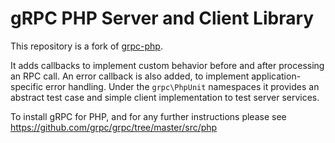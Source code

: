 # gRPC PHP Server and Client Library

This repository is a fork of [grpc-php](https://github.com/grpc/grpc-php).

It adds callbacks to implement custom behavior before and after processing an RPC call.
An error callback is also added, to implement application-specific error handling.
Under the `grpc\PhpUnit` namespaces it provides an abstract test case and simple client implementation to test server services.

To install gRPC for PHP, and for any further instructions please see https://github.com/grpc/grpc/tree/master/src/php
